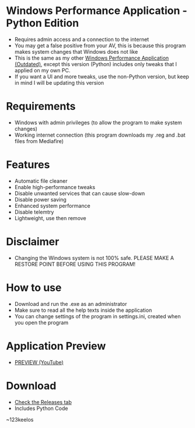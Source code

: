 # Windows Performance Application - Python Edition
- Requires admin access and a connection to the internet
- You may get a false positive from your AV, this is because this program makes system changes that Windows does not like
- This is the same as my other [Windows Performance Application (Outdated)](https://github.com/Mr123keelos/WindowsPerformanceApplication), except this version (Python) includes only tweaks that I applied on my own PC.
- If you want a UI and more tweaks, use the non-Python version, but keep in mind I will be updating this version

# Requirements
- Windows with admin privileges (to allow the program to make system changes)
- Working internet connection (this program downloads my .reg and .bat files from Mediafire)
  
# Features
- Automatic file cleaner
- Enable high-performance tweaks
- Disable unwanted services that can cause slow-down
- Disable power saving
- Enhanced system performance
- Disable telemtry
- Lightweight, use then remove

# Disclaimer
- Changing the Windows system is not 100% safe. PLEASE MAKE A RESTORE POINT BEFORE USING THIS PROGRAM!

# How to use
- Download and run the .exe as an administrator
- Make sure to read all the help texts inside the application
- You can change settings of the program in settings.ini, created when you open the program

# Application Preview
- [PREVIEW (YouTube)](https://www.youtube.com/watch?v=l_ALaS2PTI4)

# Download
- [Check the Releases tab](https://github.com/Mr123keelos/Win11PerformanceApp-Python/releases)
- Includes Python Code

~123keelos
